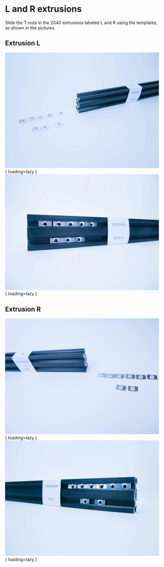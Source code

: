 # L and R extrusions

Slide the T-nuts in the 2040 extrusions labeled L and R using the templates, as shown in the pictures.

## Extrusion L

![Extrusion L](resources/step2.69.webp){ loading=lazy }
![Extrusion L](resources/step2.70.webp){ loading=lazy }

## Extrusion R

![Extrusion R](resources/step2.71.webp){ loading=lazy }
![Extrusion R](resources/step2.72.webp){ loading=lazy }